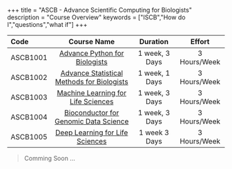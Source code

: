 +++
title = "ASCB - Advance Scientific Computing for Biologists"
description = "Course Overview"
keywords = ["ISCB","How do I","questions","what if"]
+++

Code | Course Name | Duration | Effort
:-- | :--: | :--: | :--:
ASCB1001| [Advance Python for Biologists](#) | 1 week, 3 Days | 3 Hours/Week
ASCB1002 | [Advance Statistical Methods for Biologists](#) | 1 week, 1 Days |3 Hours/Week
ASCB1003 | [Machine Learning for Life Sciences](https://github.com/hdro/ISCB1002) | 1 week, 3 Days| 3 Hours/Week
ASCB1004 | [Bioconductor for Genomic Data Science](#) | 1 week, 3 Days | 3 Hours/Week
ASCB1005 | [Deep Learning for Life Sciences](https://github.com/hdro/ISCB1006) | 1 week 3 Days | 3 Hours/Week

> Comming Soon ...
